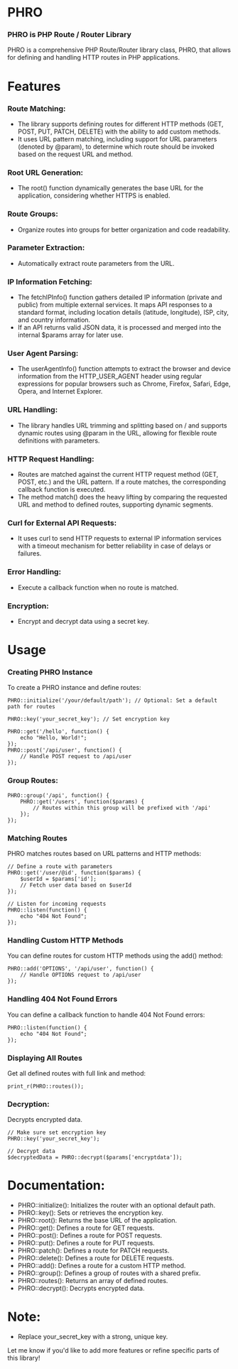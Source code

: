 # PHRO
### PHRO is PHP Route / Router Library
PHRO is a comprehensive PHP Route/Router library class, PHRO, that allows for defining and handling HTTP routes in PHP applications.

# Features
### Route Matching:
* The library supports defining routes for different HTTP methods (GET, POST, PUT, PATCH, DELETE) with the ability to add custom methods.
* It uses URL pattern matching, including support for URL parameters (denoted by @param), to determine which route should be invoked based on the request URL and method.

### Root URL Generation:
* The root() function dynamically generates the base URL for the application, considering whether HTTPS is enabled.

### Route Groups:
* Organize routes into groups for better organization and code readability.

### Parameter Extraction:
* Automatically extract route parameters from the URL.

### IP Information Fetching:
* The fetchIPInfo() function gathers detailed IP information (private and public) from multiple external services. It maps API responses to a standard format, including location details (latitude, longitude), ISP, city, and country information.
* If an API returns valid JSON data, it is processed and merged into the internal $params array for later use.

### User Agent Parsing:
* The userAgentInfo() function attempts to extract the browser and device information from the HTTP_USER_AGENT header using regular expressions for popular browsers such as Chrome, Firefox, Safari, Edge, Opera, and Internet Explorer.

### URL Handling:
* The library handles URL trimming and splitting based on / and supports dynamic routes using @param in the URL, allowing for flexible route definitions with parameters.

### HTTP Request Handling:
* Routes are matched against the current HTTP request method (GET, POST, etc.) and the URL pattern. If a route matches, the corresponding callback function is executed.
* The method match() does the heavy lifting by comparing the requested URL and method to defined routes, supporting dynamic segments.

### Curl for External API Requests:
* It uses curl to send HTTP requests to external IP information services with a timeout mechanism for better reliability in case of delays or failures.

### Error Handling:
* Execute a callback function when no route is matched.

### Encryption:
* Encrypt and decrypt data using a secret key.

# Usage
### Creating PHRO Instance
To create a PHRO instance and define routes:
```
PHRO::initialize('/your/default/path'); // Optional: Set a default path for routes

PHRO::key('your_secret_key'); // Set encryption key

PHRO::get('/hello', function() {
    echo "Hello, World!";
});
PHRO::post('/api/user', function() {
    // Handle POST request to /api/user
});
```

### Group Routes:
```
PHRO::group('/api', function() {
    PHRO::get('/users', function($params) {
        // Routes within this group will be prefixed with '/api'
    });
});
```

### Matching Routes
PHRO matches routes based on URL patterns and HTTP methods:
```
// Define a route with parameters
PHRO::get('/user/@id', function($params) {
    $userId = $params['id'];
    // Fetch user data based on $userId
});

// Listen for incoming requests
PHRO::listen(function() {
    echo "404 Not Found";
});
```
### Handling Custom HTTP Methods
You can define routes for custom HTTP methods using the add() method:
```
PHRO::add('OPTIONS', '/api/user', function() {
    // Handle OPTIONS request to /api/user
});
```
### Handling 404 Not Found Errors
You can define a callback function to handle 404 Not Found errors:
```
PHRO::listen(function() {
    echo "404 Not Found";
});
```
### Displaying All Routes
Get all defined routes with full link and method:
```
print_r(PHRO::routes());
```

### Decryption:
Decrypts encrypted data.
```
// Make sure set encryption key
PHRO::key('your_secret_key');

// Decrypt data
$decryptedData = PHRO::decrypt($params['encryptdata']);
```


# Documentation:
* PHRO::initialize(): Initializes the router with an optional default path.
* PHRO::key(): Sets or retrieves the encryption key.
* PHRO::root(): Returns the base URL of the application.
* PHRO::get(): Defines a route for GET requests.
* PHRO::post(): Defines a route for POST requests.
* PHRO::put(): Defines a route for PUT requests.
* PHRO::patch(): Defines a route for PATCH requests.
* PHRO::delete(): Defines a route for DELETE requests.
* PHRO::add(): Defines a route for a custom HTTP method.
* PHRO::group(): Defines a group of routes with a shared prefix.
* PHRO::routes(): Returns an array of defined routes.
* PHRO::decrypt(): Decrypts encrypted data.

# Note:
* Replace your_secret_key with a strong, unique key.

Let me know if you'd like to add more features or refine specific parts of this library!
